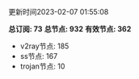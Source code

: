 更新时间2023-02-07 01:55:08

**总订阅: 73**
**总节点: 932**
**有效节点: 362**
- v2ray节点: 185
- ss节点: 167
- trojan节点: 10
